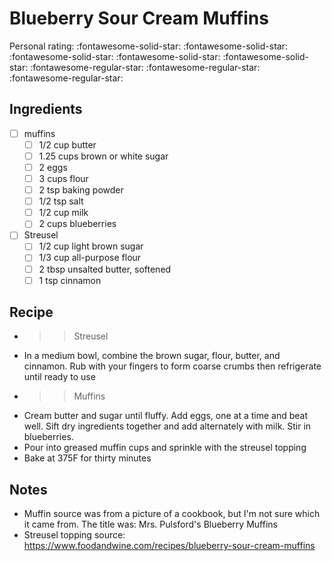 <!-- Needs Manual Review -->

# Blueberry Sour Cream Muffins

<!-- {cts} rating=2; (User can specify rating on scale of 1-5) -->
Personal rating: :fontawesome-solid-star: :fontawesome-solid-star: :fontawesome-solid-star: :fontawesome-solid-star: :fontawesome-solid-star: :fontawesome-regular-star: :fontawesome-regular-star: :fontawesome-regular-star:
<!-- {cte} -->

<!-- {cts} name_image=None; (User can specify image name) -->
<!-- TODO: Capture image -->
<!-- {cte} -->

## Ingredients

* [ ] muffins
    * [ ] 1/2 cup butter
    * [ ] 1.25 cups brown or white sugar
    * [ ] 2 eggs
    * [ ] 3 cups flour
    * [ ] 2 tsp baking powder
    * [ ] 1/2 tsp salt
    * [ ] 1/2 cup milk
    * [ ] 2 cups blueberries
* [ ] Streusel
    * [ ] 1/2 cup light brown sugar
    * [ ] 1/3 cup all-purpose flour
    * [ ] 2 tbsp unsalted butter, softened
    * [ ] 1 tsp cinnamon

## Recipe

* >> Streusel
* In a medium bowl, combine the brown sugar, flour, butter, and cinnamon. Rub with your fingers to form coarse crumbs then refrigerate until ready to use
* >> Muffins
* Cream butter and sugar until fluffy. Add eggs, one at a time and beat well. Sift dry ingredients together and add alternately with milk. Stir in blueberries.
* Pour into greased muffin cups and sprinkle with the streusel topping
* Bake at 375F for thirty minutes

## Notes

* Muffin source was from a picture of a cookbook, but I'm not sure which it came from. The title was: Mrs. Pulsford's Blueberry Muffins
* Streusel topping source: https://www.foodandwine.com/recipes/blueberry-sour-cream-muffins
